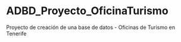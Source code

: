 # ADBD_Proyecto_OficinaTurismo
Proyecto de creación de una base de datos - Oficinas de Turismo en Tenerife
